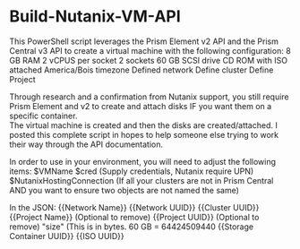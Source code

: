 # Build-Nutanix-VM-API

This PowerShell script leverages the Prism Element v2 API and the Prism Central v3 API to create a virtual machine with the following configuration:
8 GB RAM
2 vCPUS per socket
2 sockets
60 GB SCSI drive
CD ROM with ISO attached
America/Bois timezone
Defined network
Define cluster
Define Project

Through research and a confirmation from Nutanix support, you still require Prism Element and v2 to create and attach disks IF you want them on a specific container.  
The virtual machine is created and then the disks are created/attached.  I posted this complete script in hopes to help someone else trying to work their way through 
the API documentation.

In order to use in your environment, you will need to adjust the following items:
$VMName
$cred (Supply credentials, Nutanix require UPN)
$NutanixHostingConnection (If all your clusters are not in Prism Central AND you want to ensure two objects are not named the same)

In the JSON:
{{Network Name}}
{{Network UUID}}
{{Cluster UUID}}
{{Project Name}} (Optional to remove)
{{Project UUID}} (Optional to remove)
"size" (This is in bytes.  60 GB = 64424509440
{{Storage Container UUID}}
{{ISO UUID}}
